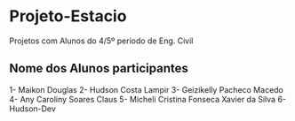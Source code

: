 ﻿# Projeto-Estacio
 Projetos com Alunos do 4/5º periodo de Eng. Civil
 
 ## Nome dos Alunos participantes
1- Maikon Douglas
2- Hudson Costa Lampir
3- Geizikelly Pacheco Macedo
4- Any Caroliny Soares Claus
5- Micheli Cristina Fonseca Xavier da Silva
6- Hudson-Dev
